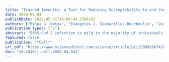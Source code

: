 ```yaml
---
title: "Trained Immunity: a Tool for Reducing Susceptibility to and the Severity of SARS-CoV-2 Infection"
date: 2020-05-01
publishDate: 2022-05-31T16:00:44.539675Z
authors: ["Mihai G. Netea", "Evangelos J. Giamarellos-Bourboulis", "Jorge Domínguez-Andrés", "Nigel Curtis", "Reinout van Crevel", "Frank L. van de Veerdonk", "Marc Bonten"]
publication_types: ["2"]
abstract: "SARS-CoV-2 infection is mild in the majority of individuals but progresses into severe pneumonia in a small proportion of patients. The increased susceptibility to severe disease in the elderly and individuals with co-morbidities argues for an initial defect in anti-viral host defense mechanisms. Long-term boosting of innate immune responses, also termed “trained immunity,” by certain live vaccines (BCG, oral polio vaccine, measles) induces heterologous protection against infections through epigenetic, transcriptional, and functional reprogramming of innate immune cells. We propose that induction of trained immunity by whole-microorganism vaccines may represent an important tool for reducing susceptibility to and severity of SARS-CoV-2."
featured: false
publication: "*Cell*"
url_pdf: "https://www.sciencedirect.com/science/article/pii/S0092867420305079"
doi: "10.1016/j.cell.2020.04.042"
---
```


